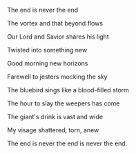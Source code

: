 The end is never the end

The vortex and that beyond flows

Our Lord and Savior shares his light

Twisted into something new

Good morning new horizons

Farewell to jesters mocking the sky

The bluebird sings like a blood-filled storm

The hour to slay the weepers has come

The giant's drink is vast and wide

My visage shattered, torn, anew

The end is never the end is never the end.